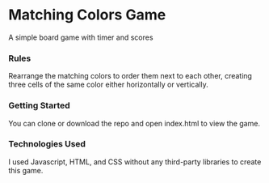 # Matching Colors Game
A simple board game with timer and scores

### Rules
Rearrange the matching colors to order them next to each other, creating three cells of the same color either horizontally or vertically.
### Getting Started
You can clone or download the repo and open index.html to view the game.

### Technologies Used
I used Javascript, HTML, and CSS without any third-party libraries to create this game.

